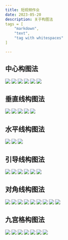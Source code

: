 ```yaml
---
title: 短视频作业
date: 2023-05-20
description: 关于构图法
tags = [
    "markdown",
    "text",
    "tag with whitespaces"
]

---
```


## 中心构图法 
![](2.jpeg) 
![](2.jpeg) 
![](2-2.jpg) 
![](2-3.jpg)
![](2-4.jpg) 
![](2-5.jpeg) 
## 垂直线构图法 
![](3垂直线.jpeg) 
![](3-2.jpg) 
![](3-3.jpg) 
![](3-4.jpg) 
![](3---5.jpg) 
## 水平线构图法 
![](4水平.jpg) 
![](4.jpg)
![](4-4.jpg) 
## 引导线构图法 
![](5引导线.jpg) 
![](5-2.jpg) 
![](5-3.jpg) 
![](5-4.jpg) 
![](5-5.jpg) 
![](5-6.jpg) 
## 对角线构图法 
![](6对角线jpeg) 
![](6-2.jpg) 
![](6-3.jpg)
![](6.jpg) 
![](6-4.jpg) 
![](6-5.jpg) 
![](6-6.jpg) 
![](6-7.jpg) 
![](6-8.jpg) 
## 九宫格构图法 
![](7九宫格.jpg) 
![](7-2.jpg) 
![](7-3.jpg) 
![](7-4.jpg) 
![](7-5.jpg) 
![](7-6.jpg) 
![](7-7.jpg)